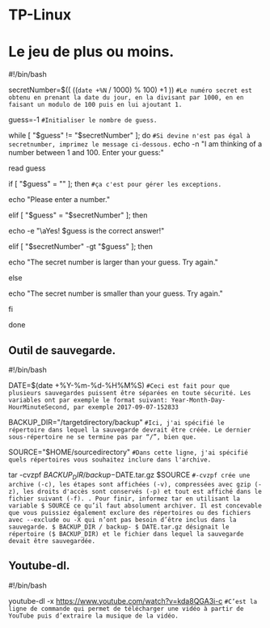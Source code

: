 # TP-Linux

# Le jeu de plus ou moins.

#!/bin/bash

secretNumber=$(( ((`date +%N` / 1000) % 100) +1 ))     `#Le numéro secret est obtenu en prenant la date du jour, en la divisant par 1000, en en faisant un modulo de 100 puis en lui ajoutant 1.`

guess=-1                                               `#Initialiser le nombre de guess.`

while [ "$guess" != "$secretNumber" ]; do              `#Si devine n'est pas égal à secretnumber, imprimez le message ci-dessous.`
    echo -n "I am thinking of a number between 1 and 100. Enter your guess:"
    
   read guess                                         
    
   if [ "$guess" = "" ]; then                         `#ça c'est pour gérer les exceptions.`
        
   echo "Please enter a number."
    
   elif [ "$guess" = "$secretNumber" ]; then           
        
   echo -e "\aYes! $guess is the correct answer!"
    
   elif [ "$secretNumber" -gt "$guess" ]; then
        
   echo "The secret number is larger than your guess. Try again."
    
   else
        
   echo "The secret number is smaller than your guess. Try again."
    
   fi

done



## Outil de sauvegarde.

#!/bin/bash

DATE=$(date +%Y-%m-%d-%H%M%S)       `#Ceci est fait pour que plusieurs sauvegardes puissent être séparées en toute sécurité. Les variables ont par exemple le format suivant: Year-Month-Day-HourMinuteSecond, par exemple 2017-09-07-152833`

BACKUP_DIR="/targetdirectory/backup" `#Ici, j'ai spécifié le répertoire dans lequel la sauvegarde devrait être créée. Le dernier sous-répertoire ne se termine pas par “/”, bien que.`

SOURCE="$HOME/sourcedirectory"    `#Dans cette ligne, j'ai spécifié quels répertoires vous souhaitez inclure dans l'archive.`

tar -cvzpf $BACKUP_DIR/backup-$DATE.tar.gz $SOURCE  `#-cvzpf crée une archive (-c), les étapes sont affichées (-v), compressées avec gzip (-z), les droits d'accès sont conservés (-p) et tout est affiché dans le fichier suivant (-f). . Pour finir, informez tar en utilisant la variable $ SOURCE ce qu’il faut absolument archiver. Il est concevable que vous puissiez également exclure des répertoires ou des fichiers avec --exclude ou -X qui n’ont pas besoin d’être inclus dans la sauvegarde. $ BACKUP_DIR / backup- $ DATE.tar.gz désignait le répertoire ($ BACKUP_DIR) et le fichier dans lequel la sauvegarde devait être sauvegardée.`


## Youtube-dl.

#!/bin/bash

youtube-dl -x https://www.youtube.com/watch?v=kda8QGA3i-c   `#C’est la ligne de commande qui permet de télécharger une vidéo à partir de YouTube puis d’extraire la musique de la vidéo.`

